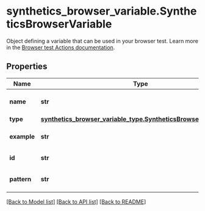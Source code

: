# synthetics_browser_variable.SyntheticsBrowserVariable

Object defining a variable that can be used in your browser test. Learn more in the [Browser test Actions documentation](https://docs.datadoghq.com/synthetics/browser_tests/actions#variable).
## Properties
Name | Type | Description | Notes
------------ | ------------- | ------------- | -------------
**name** | **str** | Name of the variable. | 
**type** | [**synthetics_browser_variable_type.SyntheticsBrowserVariableType**](SyntheticsBrowserVariableType.md) |  | 
**example** | **str** | Example for the variable. | [optional] 
**id** | **str** | ID for the variable. | [optional] 
**pattern** | **str** | Pattern of the variable. | [optional] 

[[Back to Model list]](README.md#documentation-for-models) [[Back to API list]](README.md#documentation-for-api-endpoints) [[Back to README]](README.md)



